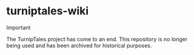 # turniptales-wiki

> [!IMPORTANT]
> The TurnipTales project has come to an end.
> This repository is no longer being used and has been archived for historical purposes.
